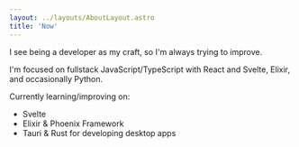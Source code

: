 ```yaml
---
layout: ../layouts/AboutLayout.astro
title: 'Now'
---
```


<p>I see being a developer as my craft, so I'm always trying to improve.</p>

<p>
  I'm focused on fullstack JavaScript/TypeScript with React and Svelte, Elixir, and occasionally Python.
</p>

<p>Currently learning/improving on: </p>
<ul>
  <li>Svelte</li>
  <li>Elixir & Phoenix Framework</li>
  <li>Tauri & Rust for developing desktop apps</li>
</ul>
